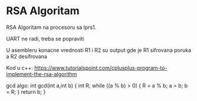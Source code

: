 # RSA Algoritam

RSA Algoritam na procesoru sa lprs1.

UART ne radi, treba se popraviti

U asembleru konacne vrednosti R1 i R2 su output gde je R1 sifrovana poruka a R2 desifrovana

Kod u c++: https://www.tutorialspoint.com/cplusplus-program-to-implement-the-rsa-algorithm

gcd algo:
int gcd(int a,int b) {
  int R;
  while ((a % b) > 0)  {
    R = a % b;
    a = b;
    b = R;
  }
  return b;
}
